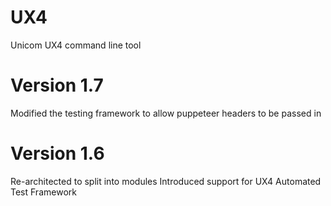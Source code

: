 # UX4

Unicom UX4 command line tool

Version 1.7
===========
Modified the testing framework to allow puppeteer headers to be passed in

Version 1.6
===========
Re-architected to split into modules
Introduced support for UX4 Automated Test Framework